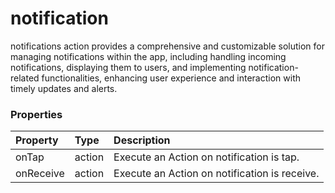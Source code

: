 # notification

notifications action provides a comprehensive and customizable solution for managing notifications within the app, including handling incoming notifications, displaying them to users, and implementing notification-related functionalities, enhancing user experience and interaction with timely updates and alerts.

### Properties

| Property  | Type   | Description                                   |
| :-------- | :----- | :-------------------------------------------- |
| onTap     | action | Execute an Action on notification is tap.     |
| onReceive | action | Execute an Action on notification is receive. |
